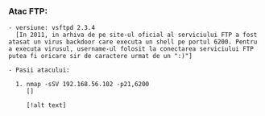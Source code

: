 ### Atac FTP:

    - versiune: vsftpd 2.3.4
      [In 2011, in arhiva de pe site-ul oficial al serviciului FTP a fost atasat un virus backdoor care executa un shell pe portul 6200. Pentru a executa virusul, username-ul folosit la conectarea serviciului FTP putea fi oricare sir de caractere urmat de un ":)"]

    - Pasii atacului:
      
      1. nmap -sSV 192.168.56.102 -p21,6200
         []
         
         [!alt text]
